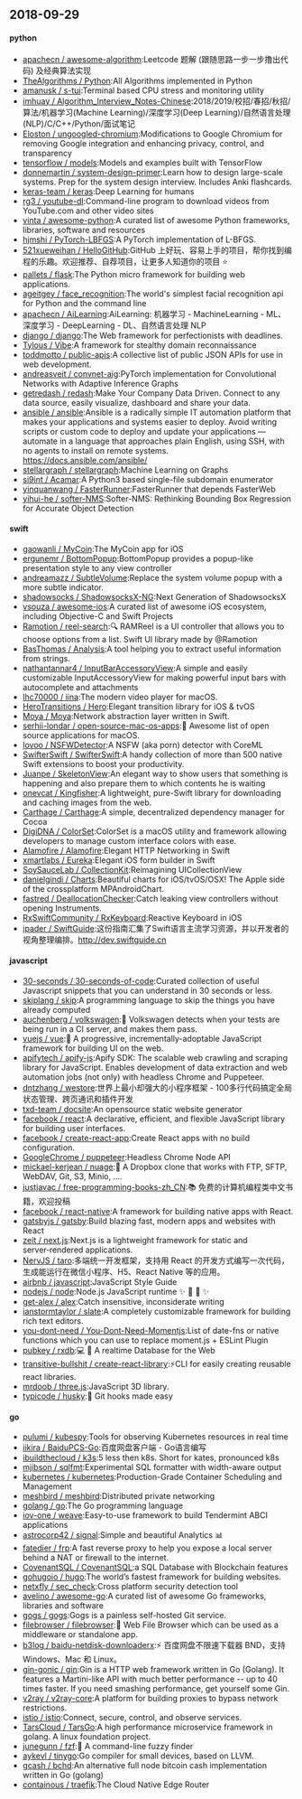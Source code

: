 ## 2018-09-29

#### python
* [apachecn / awesome-algorithm](https://github.com/apachecn/awesome-algorithm):Leetcode 题解 (跟随思路一步一步撸出代码) 及经典算法实现
* [TheAlgorithms / Python](https://github.com/TheAlgorithms/Python):All Algorithms implemented in Python
* [amanusk / s-tui](https://github.com/amanusk/s-tui):Terminal based CPU stress and monitoring utility
* [imhuay / Algorithm_Interview_Notes-Chinese](https://github.com/imhuay/Algorithm_Interview_Notes-Chinese):2018/2019/校招/春招/秋招/算法/机器学习(Machine Learning)/深度学习(Deep Learning)/自然语言处理(NLP)/C/C++/Python/面试笔记
* [Eloston / ungoogled-chromium](https://github.com/Eloston/ungoogled-chromium):Modifications to Google Chromium for removing Google integration and enhancing privacy, control, and transparency
* [tensorflow / models](https://github.com/tensorflow/models):Models and examples built with TensorFlow
* [donnemartin / system-design-primer](https://github.com/donnemartin/system-design-primer):Learn how to design large-scale systems. Prep for the system design interview. Includes Anki flashcards.
* [keras-team / keras](https://github.com/keras-team/keras):Deep Learning for humans
* [rg3 / youtube-dl](https://github.com/rg3/youtube-dl):Command-line program to download videos from YouTube.com and other video sites
* [vinta / awesome-python](https://github.com/vinta/awesome-python):A curated list of awesome Python frameworks, libraries, software and resources
* [hjmshi / PyTorch-LBFGS](https://github.com/hjmshi/PyTorch-LBFGS):A PyTorch implementation of L-BFGS.
* [521xueweihan / HelloGitHub](https://github.com/521xueweihan/HelloGitHub):GitHub 上好玩、容易上手的项目，帮你找到编程的乐趣。欢迎推荐、自荐项目，让更多人知道你的项目
⭐️
* [pallets / flask](https://github.com/pallets/flask):The Python micro framework for building web applications.
* [ageitgey / face_recognition](https://github.com/ageitgey/face_recognition):The world's simplest facial recognition api for Python and the command line
* [apachecn / AiLearning](https://github.com/apachecn/AiLearning):AiLearning: 机器学习 - MachineLearning - ML、深度学习 - DeepLearning - DL、自然语言处理 NLP
* [django / django](https://github.com/django/django):The Web framework for perfectionists with deadlines.
* [Tylous / Vibe](https://github.com/Tylous/Vibe):A framework for stealthy domain reconnaissance
* [toddmotto / public-apis](https://github.com/toddmotto/public-apis):A collective list of public JSON APIs for use in web development.
* [andreasveit / convnet-aig](https://github.com/andreasveit/convnet-aig):PyTorch implementation for Convolutional Networks with Adaptive Inference Graphs
* [getredash / redash](https://github.com/getredash/redash):Make Your Company Data Driven. Connect to any data source, easily visualize, dashboard and share your data.
* [ansible / ansible](https://github.com/ansible/ansible):Ansible is a radically simple IT automation platform that makes your applications and systems easier to deploy. Avoid writing scripts or custom code to deploy and update your applications — automate in a language that approaches plain English, using SSH, with no agents to install on remote systems. https://docs.ansible.com/ansible/
* [stellargraph / stellargraph](https://github.com/stellargraph/stellargraph):Machine Learning on Graphs
* [si9int / Acamar](https://github.com/si9int/Acamar):A Python3 based single-file subdomain enumerator
* [yinquanwang / FasterRunner](https://github.com/yinquanwang/FasterRunner):FasterRunner that depends FasterWeb
* [yihui-he / softer-NMS](https://github.com/yihui-he/softer-NMS):Softer-NMS: Rethinking Bounding Box Regression for Accurate Object Detection

#### swift
* [gaowanli / MyCoin](https://github.com/gaowanli/MyCoin):The MyCoin app for iOS
* [ergunemr / BottomPopup](https://github.com/ergunemr/BottomPopup):BottomPopup provides a popup-like presentation style to any view controller
* [andreamazz / SubtleVolume](https://github.com/andreamazz/SubtleVolume):Replace the system volume popup with a more subtle indicator.
* [shadowsocks / ShadowsocksX-NG](https://github.com/shadowsocks/ShadowsocksX-NG):Next Generation of ShadowsocksX
* [vsouza / awesome-ios](https://github.com/vsouza/awesome-ios):A curated list of awesome iOS ecosystem, including Objective-C and Swift Projects
* [Ramotion / reel-search](https://github.com/Ramotion/reel-search):🔍
RAMReel is a UI controller that allows you to choose options from a list. Swift UI library made by @Ramotion
* [BasThomas / Analysis](https://github.com/BasThomas/Analysis):A tool helping you to extract useful information from strings.
* [nathantannar4 / InputBarAccessoryView](https://github.com/nathantannar4/InputBarAccessoryView):A simple and easily customizable InputAccessoryView for making powerful input bars with autocomplete and attachments
* [lhc70000 / iina](https://github.com/lhc70000/iina):The modern video player for macOS.
* [HeroTransitions / Hero](https://github.com/HeroTransitions/Hero):Elegant transition library for iOS & tvOS
* [Moya / Moya](https://github.com/Moya/Moya):Network abstraction layer written in Swift.
* [serhii-londar / open-source-mac-os-apps](https://github.com/serhii-londar/open-source-mac-os-apps):🚀
Awesome list of open source applications for macOS.
* [lovoo / NSFWDetector](https://github.com/lovoo/NSFWDetector):A NSFW (aka porn) detector with CoreML
* [SwifterSwift / SwifterSwift](https://github.com/SwifterSwift/SwifterSwift):A handy collection of more than 500 native Swift extensions to boost your productivity.
* [Juanpe / SkeletonView](https://github.com/Juanpe/SkeletonView):An elegant way to show users that something is happening and also prepare them to which contents he is waiting
* [onevcat / Kingfisher](https://github.com/onevcat/Kingfisher):A lightweight, pure-Swift library for downloading and caching images from the web.
* [Carthage / Carthage](https://github.com/Carthage/Carthage):A simple, decentralized dependency manager for Cocoa
* [DigiDNA / ColorSet](https://github.com/DigiDNA/ColorSet):ColorSet is a macOS utility and framework allowing developers to manage custom interface colors with ease.
* [Alamofire / Alamofire](https://github.com/Alamofire/Alamofire):Elegant HTTP Networking in Swift
* [xmartlabs / Eureka](https://github.com/xmartlabs/Eureka):Elegant iOS form builder in Swift
* [SoySauceLab / CollectionKit](https://github.com/SoySauceLab/CollectionKit):Reimagining UICollectionView
* [danielgindi / Charts](https://github.com/danielgindi/Charts):Beautiful charts for iOS/tvOS/OSX! The Apple side of the crossplatform MPAndroidChart.
* [fastred / DeallocationChecker](https://github.com/fastred/DeallocationChecker):Catch leaking view controllers without opening Instruments.
* [RxSwiftCommunity / RxKeyboard](https://github.com/RxSwiftCommunity/RxKeyboard):Reactive Keyboard in iOS
* [ipader / SwiftGuide](https://github.com/ipader/SwiftGuide):这份指南汇集了Swift语言主流学习资源，并以开发者的视角整理编排。http://dev.swiftguide.cn

#### javascript
* [30-seconds / 30-seconds-of-code](https://github.com/30-seconds/30-seconds-of-code):Curated collection of useful Javascript snippets that you can understand in 30 seconds or less.
* [skiplang / skip](https://github.com/skiplang/skip):A programming language to skip the things you have already computed
* [auchenberg / volkswagen](https://github.com/auchenberg/volkswagen):🙈
Volkswagen detects when your tests are being run in a CI server, and makes them pass.
* [vuejs / vue](https://github.com/vuejs/vue):🖖
A progressive, incrementally-adoptable JavaScript framework for building UI on the web.
* [apifytech / apify-js](https://github.com/apifytech/apify-js):Apify SDK: The scalable web crawling and scraping library for JavaScript. Enables development of data extraction and web automation jobs (not only) with headless Chrome and Puppeteer.
* [dntzhang / westore](https://github.com/dntzhang/westore):世界上最小却强大的小程序框架 - 100多行代码搞定全局状态管理、跨页通讯和插件开发
* [txd-team / docsite](https://github.com/txd-team/docsite):An opensource static website generator
* [facebook / react](https://github.com/facebook/react):A declarative, efficient, and flexible JavaScript library for building user interfaces.
* [facebook / create-react-app](https://github.com/facebook/create-react-app):Create React apps with no build configuration.
* [GoogleChrome / puppeteer](https://github.com/GoogleChrome/puppeteer):Headless Chrome Node API
* [mickael-kerjean / nuage](https://github.com/mickael-kerjean/nuage):🦄
A Dropbox clone that works with FTP, SFTP, WebDAV, Git, S3, Minio, ....
* [justjavac / free-programming-books-zh_CN](https://github.com/justjavac/free-programming-books-zh_CN):📚
免费的计算机编程类中文书籍，欢迎投稿
* [facebook / react-native](https://github.com/facebook/react-native):A framework for building native apps with React.
* [gatsbyjs / gatsby](https://github.com/gatsbyjs/gatsby):Build blazing fast, modern apps and websites with React
* [zeit / next.js](https://github.com/zeit/next.js):Next.js is a lightweight framework for static and server‑rendered applications.
* [NervJS / taro](https://github.com/NervJS/taro):多端统一开发框架，支持用 React 的开发方式编写一次代码，生成能运行在微信小程序、H5、React Native 等的应用。
* [airbnb / javascript](https://github.com/airbnb/javascript):JavaScript Style Guide
* [nodejs / node](https://github.com/nodejs/node):Node.js JavaScript runtime
✨
🐢
🚀
✨
* [get-alex / alex](https://github.com/get-alex/alex):Catch insensitive, inconsiderate writing
* [ianstormtaylor / slate](https://github.com/ianstormtaylor/slate):A completely customizable framework for building rich text editors.
* [you-dont-need / You-Dont-Need-Momentjs](https://github.com/you-dont-need/You-Dont-Need-Momentjs):List of date-fns or native functions which you can use to replace moment.js + ESLint Plugin
* [pubkey / rxdb](https://github.com/pubkey/rxdb):💻
📱
A realtime Database for the Web
* [transitive-bullshit / create-react-library](https://github.com/transitive-bullshit/create-react-library):⚡CLI for easily creating reusable react libraries.
* [mrdoob / three.js](https://github.com/mrdoob/three.js):JavaScript 3D library.
* [typicode / husky](https://github.com/typicode/husky):🐶
Git hooks made easy

#### go
* [pulumi / kubespy](https://github.com/pulumi/kubespy):Tools for observing Kubernetes resources in real time
* [iikira / BaiduPCS-Go](https://github.com/iikira/BaiduPCS-Go):百度网盘客户端 - Go语言编写
* [ibuildthecloud / k3s](https://github.com/ibuildthecloud/k3s):5 less then k8s. Short for kates, pronounced k8s
* [mjibson / sqlfmt](https://github.com/mjibson/sqlfmt):Experimental SQL formatter with width-aware output
* [kubernetes / kubernetes](https://github.com/kubernetes/kubernetes):Production-Grade Container Scheduling and Management
* [meshbird / meshbird](https://github.com/meshbird/meshbird):Distributed private networking
* [golang / go](https://github.com/golang/go):The Go programming language
* [iov-one / weave](https://github.com/iov-one/weave):Easy-to-use framework to build Tendermint ABCI applications
* [astrocorp42 / signal](https://github.com/astrocorp42/signal):Simple and beautiful Analytics
📊
* [fatedier / frp](https://github.com/fatedier/frp):A fast reverse proxy to help you expose a local server behind a NAT or firewall to the internet.
* [CovenantSQL / CovenantSQL](https://github.com/CovenantSQL/CovenantSQL):a SQL Database with Blockchain features
* [gohugoio / hugo](https://github.com/gohugoio/hugo):The world’s fastest framework for building websites.
* [netxfly / sec_check](https://github.com/netxfly/sec_check):Cross platform security detection tool
* [avelino / awesome-go](https://github.com/avelino/awesome-go):A curated list of awesome Go frameworks, libraries and software
* [gogs / gogs](https://github.com/gogs/gogs):Gogs is a painless self-hosted Git service.
* [filebrowser / filebrowser](https://github.com/filebrowser/filebrowser):📁
Web File Browser which can be used as a middleware or standalone app.
* [b3log / baidu-netdisk-downloaderx](https://github.com/b3log/baidu-netdisk-downloaderx):⚡️
百度网盘不限速下载器 BND，支持 Windows、Mac 和 Linux。
* [gin-gonic / gin](https://github.com/gin-gonic/gin):Gin is a HTTP web framework written in Go (Golang). It features a Martini-like API with much better performance -- up to 40 times faster. If you need smashing performance, get yourself some Gin.
* [v2ray / v2ray-core](https://github.com/v2ray/v2ray-core):A platform for building proxies to bypass network restrictions.
* [istio / istio](https://github.com/istio/istio):Connect, secure, control, and observe services.
* [TarsCloud / TarsGo](https://github.com/TarsCloud/TarsGo):A high performance microservice framework in golang. A linux foundation project.
* [junegunn / fzf](https://github.com/junegunn/fzf):🌸
A command-line fuzzy finder
* [aykevl / tinygo](https://github.com/aykevl/tinygo):Go compiler for small devices, based on LLVM.
* [gcash / bchd](https://github.com/gcash/bchd):An alternative full node bitcoin cash implementation written in Go (golang)
* [containous / traefik](https://github.com/containous/traefik):The Cloud Native Edge Router

